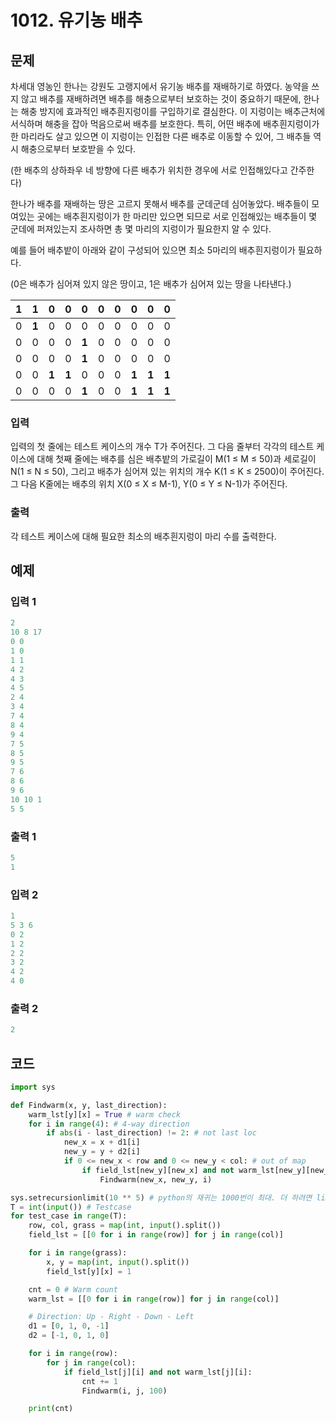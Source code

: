 # 1012. 유기농 배추



## 문제

차세대 영농인 한나는 강원도 고랭지에서 유기농 배추를 재배하기로 하였다. 농약을 쓰지 않고 배추를 재배하려면 배추를 해충으로부터 보호하는 것이 중요하기 때문에, 한나는 해충 방지에 효과적인 배추흰지렁이를 구입하기로 결심한다. 이 지렁이는 배추근처에 서식하며 해충을 잡아 먹음으로써 배추를 보호한다. 특히, 어떤 배추에 배추흰지렁이가 한 마리라도 살고 있으면 이 지렁이는 인접한 다른 배추로 이동할 수 있어, 그 배추들 역시 해충으로부터 보호받을 수 있다.

(한 배추의 상하좌우 네 방향에 다른 배추가 위치한 경우에 서로 인접해있다고 간주한다)

한나가 배추를 재배하는 땅은 고르지 못해서 배추를 군데군데 심어놓았다. 배추들이 모여있는 곳에는 배추흰지렁이가 한 마리만 있으면 되므로 서로 인접해있는 배추들이 몇 군데에 퍼져있는지 조사하면 총 몇 마리의 지렁이가 필요한지 알 수 있다.

예를 들어 배추밭이 아래와 같이 구성되어 있으면 최소 5마리의 배추흰지렁이가 필요하다.

(0은 배추가 심어져 있지 않은 땅이고, 1은 배추가 심어져 있는 땅을 나타낸다.)

| **1** | **1** | 0     | 0     | 0     | 0    | 0    | 0     | 0     | 0     |
| ----- | ----- | ----- | ----- | ----- | ---- | ---- | ----- | ----- | ----- |
| 0     | **1** | 0     | 0     | 0     | 0    | 0    | 0     | 0     | 0     |
| 0     | 0     | 0     | 0     | **1** | 0    | 0    | 0     | 0     | 0     |
| 0     | 0     | 0     | 0     | **1** | 0    | 0    | 0     | 0     | 0     |
| 0     | 0     | **1** | **1** | 0     | 0    | 0    | **1** | **1** | **1** |
| 0     | 0     | 0     | 0     | **1** | 0    | 0    | **1** | **1** | **1** |



### 입력

입력의 첫 줄에는 테스트 케이스의 개수 T가 주어진다. 그 다음 줄부터 각각의 테스트 케이스에 대해 첫째 줄에는 배추를 심은 배추밭의 가로길이 M(1 ≤ M ≤ 50)과 세로길이 N(1 ≤ N ≤ 50), 그리고 배추가 심어져 있는 위치의 개수 K(1 ≤ K ≤ 2500)이 주어진다. 그 다음 K줄에는 배추의 위치 X(0 ≤ X ≤ M-1), Y(0 ≤ Y ≤ N-1)가 주어진다.

### 출력

각 테스트 케이스에 대해 필요한 최소의 배추흰지렁이 마리 수를 출력한다.



## 예제

### 입력 1

```python
2
10 8 17
0 0
1 0
1 1
4 2
4 3
4 5
2 4
3 4
7 4
8 4
9 4
7 5
8 5
9 5
7 6
8 6
9 6
10 10 1
5 5
```

### 출력 1

```python
5
1
```



### 입력 2

```python
1
5 3 6
0 2
1 2
2 2
3 2
4 2
4 0
```

### 출력 2

```python
2
```





## 코드

```python
import sys

def Findwarm(x, y, last_direction):
    warm_lst[y][x] = True # warm check
    for i in range(4): # 4-way direction
        if abs(i - last_direction) != 2: # not last loc
            new_x = x + d1[i]
            new_y = y + d2[i]
            if 0 <= new_x < row and 0 <= new_y < col: # out of map
                if field_lst[new_y][new_x] and not warm_lst[new_y][new_x]:
                    Findwarm(new_x, new_y, i)

sys.setrecursionlimit(10 ** 5) # python의 재귀는 1000번이 최대. 더 하려면 limit을 늘려줘야함
T = int(input()) # Testcase
for test_case in range(T):
    row, col, grass = map(int, input().split())
    field_lst = [[0 for i in range(row)] for j in range(col)]

    for i in range(grass):
        x, y = map(int, input().split())
        field_lst[y][x] = 1

    cnt = 0 # Warm count
    warm_lst = [[0 for i in range(row)] for j in range(col)]

    # Direction: Up - Right - Down - Left
    d1 = [0, 1, 0, -1]
    d2 = [-1, 0, 1, 0]

    for i in range(row):
        for j in range(col):
            if field_lst[j][i] and not warm_lst[j][i]:
                cnt += 1
                Findwarm(i, j, 100)

    print(cnt)
```
